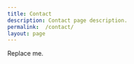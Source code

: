 ```yaml
---
title: Contact
description: Contact page description.
permalink:  /contact/
layout: page
---
```

Replace me.
